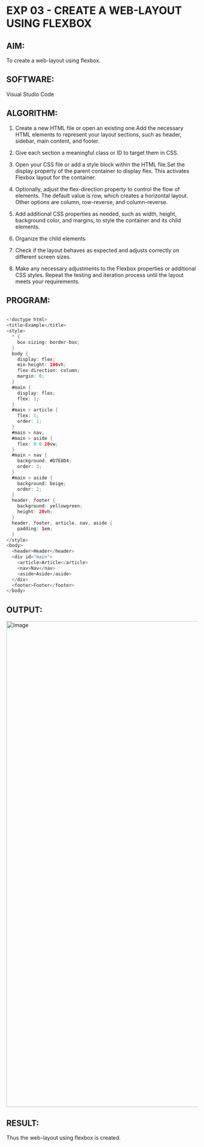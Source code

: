 # EXP 03 - CREATE A WEB-LAYOUT USING FLEXBOX

## AIM:
To create a web-layout using flexbox.

## SOFTWARE:

Visual Studio Code

## ALGORITHM:

1) Create a new HTML file or open an existing one.Add the necessary HTML elements to represent your layout sections, such as header, sidebar, main content, and footer.

2) Give each section a meaningful class or ID to target them in CSS.

3) Open your CSS file or add a style block within the HTML file.Set the display property of the parent container to display flex. This activates Flexbox layout for the container.

4) Optionally, adjust the flex-direction property to control the flow of elements. The default value is row, which creates a horizontal layout. Other options are column, row-reverse, and column-reverse.

5) Add additional CSS properties as needed, such as width, height, background color, and margins, to style the container and its child elements.

6) Organize the child elements

7) Check if the layout behaves as expected and adjusts correctly on different screen sizes.

8) Make any necessary adjustments to the Flexbox properties or additional CSS styles.
Repeat the testing and iteration process until the layout meets your requirements.

## PROGRAM:

```java

<!doctype html>
<title>Example</title>
<style>
  * {
    box-sizing: border-box; 
  }
  body {
    display: flex;
    min-height: 100vh;
    flex-direction: column;
    margin: 0;
  }
  #main {
    display: flex;
    flex: 1;
  }
  #main > article {
    flex: 1;
    order: 1;
  }
  #main > nav, 
  #main > aside {
    flex: 0 0 20vw;
  }
  #main > nav {
    background: #D7E8D4;
    order: 3;
  }
  #main > aside {
    background: beige;
    order: 2;
  }
  header, footer {
    background: yellowgreen;
    height: 20vh;
  }
  header, footer, article, nav, aside {
    padding: 1em;
  }
</style>
<body>
  <header>Header</header>
  <div id="main">
    <article>Article</article>
    <nav>Nav</nav>
    <aside>Aside</aside>
  </div>
  <footer>Footer</footer>
</body>
```

## OUTPUT:

<img width="1280" alt="image" src="https://github.com/Monisha-11/EXP-03---MODERN-WEB/assets/93427240/b3a35b2d-cddd-4101-95c6-0900a6f2ab1b">

## RESULT:

Thus the web-layout using flexbox is created.
